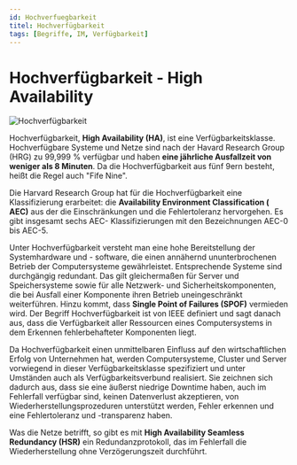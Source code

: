 ```yaml
---
id: Hochverfuegbarkeit
titel: Hochverfügbarkeit
tags: [Begriffe, IM, Verfügbarkeit]
---
```


# Hochverfügbarkeit - High Availability

![Hochverfügbarkeit](/img/Verfuegbarkeitsklassen.png)

Hochverfügbarkeit, **High Availability (HA)**, ist eine Verfügbarkeitsklasse. Hochverfügbare Systeme und Netze sind nach der Havard Research Group (HRG) zu 99,999 % verfügbar und haben **eine jährliche Ausfallzeit von weniger als 8 Minuten**. Da die Hochverfügbarkeit aus fünf 9ern besteht, heißt die Regel auch "Fife Nine". 

Die Harvard Research Group hat für die Hochverfügbarkeit eine Klassifizierung erarbeitet: die **Availability Environment Classification ( AEC)** aus der die Einschränkungen und die Fehlertoleranz hervorgehen. Es gibt insgesamt sechs AEC- Klassifizierungen mit den Bezeichnungen AEC-0 bis AEC-5.

Unter Hochverfügbarkeit versteht man eine hohe Bereitstellung der Systemhardware und - software, die einen annähernd ununterbrochenen Betrieb der Computersysteme gewährleistet. Entsprechende Systeme sind durchgängig redundant. Das gilt gleichermaßen für Server und Speichersysteme sowie für alle Netzwerk- und Sicherheitskomponenten, die bei Ausfall einer Komponente ihren Betrieb uneingeschränkt weiterführen. Hinzu kommt, dass **Single Point of Failures (SPOF)** vermieden wird. Der Begriff Hochverfügbarkeit ist von IEEE definiert und sagt danach aus, dass die Verfügbarkeit aller Ressourcen eines Computersystems in dem Erkennen fehlerbehafteter Komponenten liegt. 

Da Hochverfügbarkeit einen unmittelbaren Einfluss auf den wirtschaftlichen Erfolg von Unternehmen hat, werden Computersysteme, Cluster und Server vorwiegend in dieser Verfügbarkeitsklasse spezifiziert und unter Umständen auch als Verfügbarkeitsverbund realisiert. Sie zeichnen sich dadurch aus, dass sie eine äußerst niedrige Downtime haben, auch im Fehlerfall verfügbar sind, keinen Datenverlust akzeptieren, von Wiederherstellungsprozeduren unterstützt werden, Fehler erkennen und eine Fehlertoleranz und -transparenz haben.

Was die Netze betrifft, so gibt es mit **High Availability Seamless Redundancy (HSR)** ein Redundanzprotokoll, das im Fehlerfall die Wiederherstellung ohne Verzögerungszeit durchführt.

